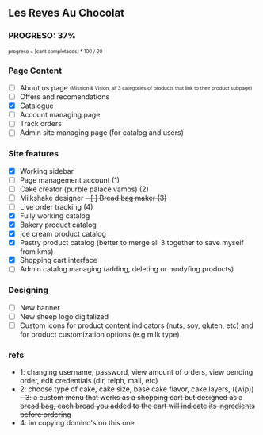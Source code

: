 ## Les Reves Au Chocolat
### PROGRESO: 37%
<sub><sup>progreso = [cant completados] * 100 / 20<sup><sub>

### Page Content
- [ ] About us page <sub><sup>(Mission & Vision, all 3 categories of products that link to their product subpage)<sup><sub>
- [ ] Offers and recomendations
- [X] Catalogue
- [ ] Account managing page
- [ ] Track orders
- [ ] Admin site managing page (for catalog and users)

### Site features
- [X] Working sidebar
- [ ] Page management account (1)
- [ ] Cake creator (purble palace vamos) (2)
- [ ] Milkshake designer
~~- [ ] Bread bag maker (3)~~
- [ ] Live order tracking (4)
- [X] Fully working catalog
- [X] Bakery product catalog 
- [X] Ice cream product catalog
- [X] Pastry product catalog (better to merge all 3 together to save myself from kms)
- [X] Shopping cart interface
- [ ] Admin catalog managing (adding, deleting or modyfing products)

### Designing
- [ ] New banner
- [ ] New sheep logo digitalized
- [ ] Custom icons for product content indicators (nuts, soy, gluten, etc) and for product customization options (e.g milk type)

### refs
- 1: changing username, password, view amount of orders, view pending order, edit credentials (dir, telph, mail, etc)
- 2: choose type of cake, cake size, base cake flavor, cake layers, ((wip))
~~- 3: a custom menu that works as a shopping cart but designed as a bread bag, each bread you added to the cart will indicate its ingredients before ordering~~
- 4: im copying domino's on this one

